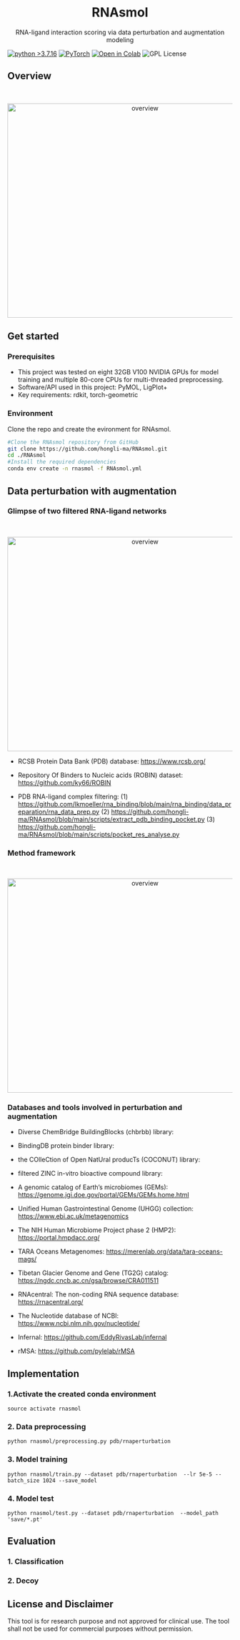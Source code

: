 


<h1 align="center">RNAsmol</h1>
  <p align="center">
    RNA-ligand interaction scoring via data perturbation and augmentation modeling
  </p>
</p>


[![python
\>3.7.16](https://img.shields.io/badge/python-3.7.16-brightgreen)](https://www.python.org/) [![PyTorch](https://img.shields.io/badge/PyTorch-1.7.1-red)](https://pytorch.org/) [![Open in Colab](https://img.shields.io/badge/Open%20in-Colab-ffeb3b?logo=googlecolab&logoColor=black)](https://colab.research.google.com/drive/1c-xyz...) ![GPL License](https://img.shields.io/badge/License-GPL_3.0-blue.svg)


## Overview

<br />
<p align="center">
  <a href="https://github.com/hongli-ma/RNAsmol">
    <img src="_plots/overview.png" alt="overview" width="600" height="480">
  </a>

## Get started

### Prerequisites

* This project was tested on eight 32GB V100 NVIDIA GPUs for model training and multiple 80-core CPUs for multi-threaded preprocessing.
* Software/API used in this project: PyMOL, LigPlot+
* Key requirements: rdkit, torch-geometric

### Environment

Clone the repo and create the evironment for RNAsmol.

``` bash
#Clone the RNAsmol repository from GitHub
git clone https://github.com/hongli-ma/RNAsmol.git
cd ./RNAsmol
#Install the required dependencies
conda env create -n rnasmol -f RNAsmol.yml
```

## Data perturbation with augmentation

### Glimpse of two filtered RNA-ligand networks

<br />
<p align="center">
  <a href="https://github.com/hongli-ma/RNAsmol">
    <img src="_plots/filtered_network.png" alt="overview" width="600" height="480">
  </a>

* RCSB Protein Data Bank (PDB) database: https://www.rcsb.org/
* Repository Of Binders to Nucleic acids (ROBIN) dataset: https://github.com/ky66/ROBIN
  
* PDB RNA-ligand complex filtering:
  (1) https://github.com/lkmoeller/rna_binding/blob/main/rna_binding/data_preparation/rna_data_prep.py
  (2) https://github.com/hongli-ma/RNAsmol/blob/main/scripts/extract_pdb_binding_pocket.py
  (3) https://github.com/hongli-ma/RNAsmol/blob/main/scripts/pocket_res_analyse.py

### Method framework

<br />
<p align="center">
  <a href="https://github.com/hongli-ma/RNAsmol">
    <img src="_plots/method_framework.png" alt="overview" width="600" height="480">
  </a>

### Databases and tools involved in perturbation and augmentation

* Diverse ChemBridge BuildingBlocks (chbrbb) library:  
* BindingDB protein binder library:
* the COlleCtion of Open NatUral producTs (COCONUT) library:
* filtered ZINC in-vitro bioactive compound library: 

* A genomic catalog of Earth’s microbiomes (GEMs): https://genome.jgi.doe.gov/portal/GEMs/GEMs.home.html
* Unified Human Gastrointestinal Genome (UHGG) collection: https://www.ebi.ac.uk/metagenomics
* The NIH Human Microbiome Project phase 2 (HMP2): https://portal.hmpdacc.org/ 
* TARA Oceans Metagenomes: https://merenlab.org/data/tara-oceans-mags/
* Tibetan Glacier Genome and Gene (TG2G) catalog: https://ngdc.cncb.ac.cn/gsa/browse/CRA011511
* RNAcentral: The non-coding RNA sequence database: https://rnacentral.org/
* The Nucleotide database of NCBI: https://www.ncbi.nlm.nih.gov/nucleotide/

* Infernal: https://github.com/EddyRivasLab/infernal 
* rMSA: https://github.com/pylelab/rMSA



## Implementation

### 1.Activate the created conda environment

`source activate rnasmol`

### 2. Data preprocessing

```         
python rnasmol/preprocessing.py pdb/rnaperturbation  
```

### 3. Model training

```         
python rnasmol/train.py --dataset pdb/rnaperturbation  --lr 5e-5 --batch_size 1024 --save_model
```

### 4. Model test

``` text
python rnasmol/test.py --dataset pdb/rnaperturbation  --model_path 'save/*.pt'
```

## Evaluation

### 1. Classification

### 2. Decoy


## License and Disclaimer

This tool is for research purpose and not approved for clinical use. The tool shall not be used for commercial purposes without permission.
